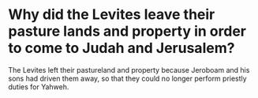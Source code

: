 # Why did the Levites leave their pasture lands and property in order to come to Judah and Jerusalem?

The Levites left their pastureland and property because Jeroboam and his sons had driven them away, so that they could no longer perform priestly duties for Yahweh.
